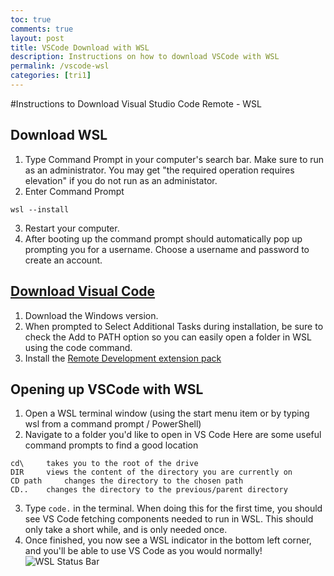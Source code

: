 ```yaml
---
toc: true
comments: true
layout: post
title: VSCode Download with WSL
description: Instructions on how to download VSCode with WSL
permalink: /vscode-wsl
categories: [tri1]
---
```


#Instructions to Download Visual Studio Code Remote - WSL

## Download WSL 
1. Type Command Prompt in your computer's search bar. Make sure to run as an administrator.
You may get "the required operation requires elevation" if you do not run as an administator.
2. Enter Command Prompt
```
wsl --install
```
3. Restart your computer. 
4. After booting up the command prompt should automatically pop up prompting you for a username. Choose a username and password to create an account.

## [Download Visual Code](https://code.visualstudio.com/)
1. Download the Windows version.
2. When prompted to Select Additional Tasks during installation, be sure to check the Add to PATH option so you can easily open a folder in WSL using the code command.
3. Install the [Remote Development extension pack](https://marketplace.visualstudio.com/items?itemName=ms-vscode-remote.vscode-remote-extensionpack)

## Opening up VSCode with WSL
1. Open a WSL terminal window (using the start menu item or by typing wsl from a command prompt / PowerShell)
2. Navigate to a folder you'd like to open in VS Code
Here are some useful command prompts to find a good location
```
cd\     takes you to the root of the drive
DIR     views the content of the directory you are currently on
CD path     changes the directory to the chosen path
CD..    changes the directory to the previous/parent directory
```
3. Type ```code.``` in the terminal. When doing this for the first time, you should see VS Code fetching components needed to run in WSL. This should only take a short while, and is only needed once.
4. Once finished, you now see a WSL indicator in the bottom left corner, and you'll be able to use VS Code as you would normally!
![WSL Status Bar](https://github.com/nighthawkcoders/APCSP/blob/master/images/wsl-statusbar-indicator.png)
